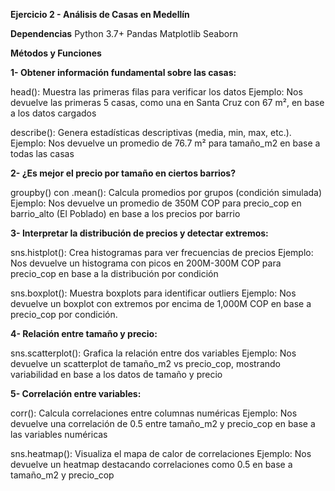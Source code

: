 **Ejercicio 2 - Análisis de Casas en Medellín**


**Dependencias**
Python 3.7+
Pandas
Matplotlib
Seaborn   

**Métodos y Funciones**

**1- Obtener información fundamental sobre las casas:**

head(): Muestra las primeras filas para verificar los datos
Ejemplo: Nos devuelve las primeras 5 casas, como una en Santa Cruz con 67 m², en base a los datos cargados

describe(): Genera estadísticas descriptivas (media, min, max, etc.).
Ejemplo: Nos devuelve un promedio de 76.7 m² para tamaño_m2 en base a todas las casas



**2- ¿Es mejor el precio por tamaño en ciertos barrios?**

groupby() con .mean(): Calcula promedios por grupos (condición simulada)
Ejemplo: Nos devuelve un promedio de 350M COP para precio_cop en barrio_alto (El Poblado) en base a los precios por barrio



**3- Interpretar la distribución de precios y detectar extremos:**

sns.histplot(): Crea histogramas para ver frecuencias de precios
Ejemplo: Nos devuelve un histograma con picos en 200M-300M COP para precio_cop en base a la distribución por condición

sns.boxplot(): Muestra boxplots para identificar outliers
Ejemplo: Nos devuelve un boxplot con extremos por encima de 1,000M COP en base a precio_cop por condición.



**4- Relación entre tamaño y precio:**

sns.scatterplot(): Grafica la relación entre dos variables
Ejemplo: Nos devuelve un scatterplot de tamaño_m2 vs precio_cop, mostrando variabilidad en base a los datos de tamaño y precio



**5- Correlación entre variables:**

corr(): Calcula correlaciones entre columnas numéricas
Ejemplo: Nos devuelve una correlación de 0.5 entre tamaño_m2 y precio_cop en base a las variables numéricas

sns.heatmap(): Visualiza el mapa de calor de correlaciones
Ejemplo: Nos devuelve un heatmap destacando correlaciones como 0.5 en base a tamaño_m2 y precio_cop